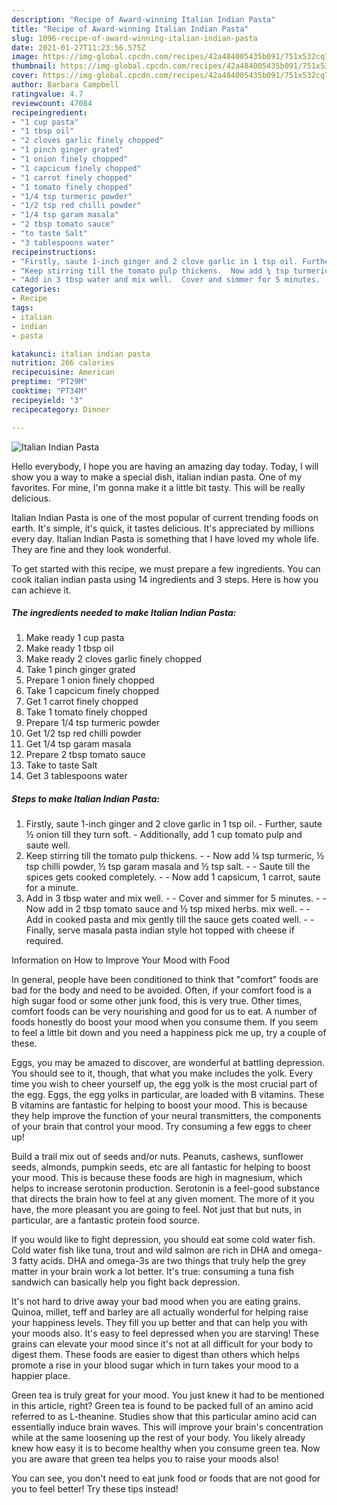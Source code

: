 ```yaml
---
description: "Recipe of Award-winning Italian Indian Pasta"
title: "Recipe of Award-winning Italian Indian Pasta"
slug: 1096-recipe-of-award-winning-italian-indian-pasta
date: 2021-01-27T11:23:56.575Z
image: https://img-global.cpcdn.com/recipes/42a484005435b091/751x532cq70/italian-indian-pasta-recipe-main-photo.jpg
thumbnail: https://img-global.cpcdn.com/recipes/42a484005435b091/751x532cq70/italian-indian-pasta-recipe-main-photo.jpg
cover: https://img-global.cpcdn.com/recipes/42a484005435b091/751x532cq70/italian-indian-pasta-recipe-main-photo.jpg
author: Barbara Campbell
ratingvalue: 4.7
reviewcount: 47084
recipeingredient:
- "1 cup pasta"
- "1 tbsp oil"
- "2 cloves garlic finely chopped"
- "1 pinch ginger grated"
- "1 onion finely chopped"
- "1 capcicum finely chopped"
- "1 carrot finely chopped"
- "1 tomato finely chopped"
- "1/4 tsp turmeric powder"
- "1/2 tsp red chilli powder"
- "1/4 tsp garam masala"
- "2 tbsp tomato sauce"
- "to taste Salt"
- "3 tablespoons water"
recipeinstructions:
- "Firstly, saute 1-inch ginger and 2 clove garlic in 1 tsp oil. Further, saute ½ onion till they turn soft. Additionally, add 1 cup tomato pulp and saute well."
- "Keep stirring till the tomato pulp thickens.  Now add ¼ tsp turmeric, ½ tsp chilli powder, ½ tsp garam masala and ½ tsp salt.  Saute till the spices gets cooked completely.  Now add 1 capsicum, 1 carrot, saute for a minute."
- "Add in 3 tbsp water and mix well.  Cover and simmer for 5 minutes.  Now add in 2 tbsp tomato sauce and ½ tsp mixed herbs. mix well.  Add in cooked pasta and mix gently till the sauce gets coated well.  Finally, serve masala pasta indian style hot topped with cheese if required."
categories:
- Recipe
tags:
- italian
- indian
- pasta

katakunci: italian indian pasta 
nutrition: 266 calories
recipecuisine: American
preptime: "PT29M"
cooktime: "PT34M"
recipeyield: "3"
recipecategory: Dinner

---
```



![Italian Indian Pasta](https://img-global.cpcdn.com/recipes/42a484005435b091/751x532cq70/italian-indian-pasta-recipe-main-photo.jpg)

Hello everybody, I hope you are having an amazing day today. Today, I will show you a way to make a special dish, italian indian pasta. One of my favorites. For mine, I'm gonna make it a little bit tasty. This will be really delicious.



Italian Indian Pasta is one of the most popular of current trending foods on earth. It's simple, it's quick, it tastes delicious. It's appreciated by millions every day. Italian Indian Pasta is something that I have loved my whole life. They are fine and they look wonderful.


To get started with this recipe, we must prepare a few ingredients. You can cook italian indian pasta using 14 ingredients and 3 steps. Here is how you can achieve it.

<!--inarticleads1-->

##### The ingredients needed to make Italian Indian Pasta:

1. Make ready 1 cup pasta
1. Make ready 1 tbsp oil
1. Make ready 2 cloves garlic finely chopped
1. Take 1 pinch ginger grated
1. Prepare 1 onion finely chopped
1. Take 1 capcicum finely chopped
1. Get 1 carrot finely chopped
1. Take 1 tomato finely chopped
1. Prepare 1/4 tsp turmeric powder
1. Get 1/2 tsp red chilli powder
1. Get 1/4 tsp garam masala
1. Prepare 2 tbsp tomato sauce
1. Take to taste Salt
1. Get 3 tablespoons water




<!--inarticleads2-->

##### Steps to make Italian Indian Pasta:

1. Firstly, saute 1-inch ginger and 2 clove garlic in 1 tsp oil. - Further, saute ½ onion till they turn soft. - Additionally, add 1 cup tomato pulp and saute well.
1. Keep stirring till the tomato pulp thickens. -  - Now add ¼ tsp turmeric, ½ tsp chilli powder, ½ tsp garam masala and ½ tsp salt. -  - Saute till the spices gets cooked completely. -  - Now add 1 capsicum, 1 carrot, saute for a minute.
1. Add in 3 tbsp water and mix well. -  - Cover and simmer for 5 minutes. -  - Now add in 2 tbsp tomato sauce and ½ tsp mixed herbs. mix well. -  - Add in cooked pasta and mix gently till the sauce gets coated well. -  - Finally, serve masala pasta indian style hot topped with cheese if required.




Information on How to Improve Your Mood with Food


In general, people have been conditioned to think that "comfort" foods are bad for the body and need to be avoided. Often, if your comfort food is a high sugar food or some other junk food, this is very true. Other times, comfort foods can be very nourishing and good for us to eat. A number of foods honestly do boost your mood when you consume them. If you seem to feel a little bit down and you need a happiness pick me up, try a couple of these.

Eggs, you may be amazed to discover, are wonderful at battling depression. You should see to it, though, that what you make includes the yolk. Every time you wish to cheer yourself up, the egg yolk is the most crucial part of the egg. Eggs, the egg yolks in particular, are loaded with B vitamins. These B vitamins are fantastic for helping to boost your mood. This is because they help improve the function of your neural transmitters, the components of your brain that control your mood. Try consuming a few eggs to cheer up!

Build a trail mix out of seeds and/or nuts. Peanuts, cashews, sunflower seeds, almonds, pumpkin seeds, etc are all fantastic for helping to boost your mood. This is because these foods are high in magnesium, which helps to increase serotonin production. Serotonin is a feel-good substance that directs the brain how to feel at any given moment. The more of it you have, the more pleasant you are going to feel. Not just that but nuts, in particular, are a fantastic protein food source.

If you would like to fight depression, you should eat some cold water fish. Cold water fish like tuna, trout and wild salmon are rich in DHA and omega-3 fatty acids. DHA and omega-3s are two things that truly help the grey matter in your brain work a lot better. It's true: consuming a tuna fish sandwich can basically help you fight back depression. 

It's not hard to drive away your bad mood when you are eating grains. Quinoa, millet, teff and barley are all actually wonderful for helping raise your happiness levels. They fill you up better and that can help you with your moods also. It's easy to feel depressed when you are starving! These grains can elevate your mood since it's not at all difficult for your body to digest them. These foods are easier to digest than others which helps promote a rise in your blood sugar which in turn takes your mood to a happier place.

Green tea is truly great for your mood. You just knew it had to be mentioned in this article, right? Green tea is found to be packed full of an amino acid referred to as L-theanine. Studies show that this particular amino acid can essentially induce brain waves. This will improve your brain's concentration while at the same loosening up the rest of your body. You likely already knew how easy it is to become healthy when you consume green tea. Now you are aware that green tea helps you to raise your moods also!

You can see, you don't need to eat junk food or foods that are not good for you to feel better! Try  these tips  instead!

